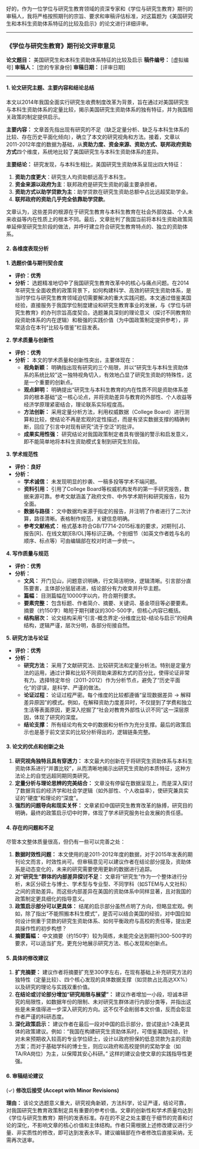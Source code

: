 好的，作为一位学位与研究生教育领域的资深专家和《学位与研究生教育》期刊的审稿人，我将严格按照期刊的宗旨、要求和审稿评估标准，对这篇题为《美国研究生和本科生资助体系特征的比较及启示》的论文进行详细评审。

---

### **《学位与研究生教育》期刊论文评审意见**

**论文题目：** 美国研究生和本科生资助体系特征的比较及启示
**稿件编号：** [虚拟编号]
**审稿人：** [您的专家身份]
**审稿日期：** [评审日期]

---

#### **1. 论文研究主题、主要内容和结论总结**

本文以2014年我国全面实行研究生收费制度改革为背景，旨在通过对美国研究生与本科生资助体系的定量比较，揭示美国研究生资助体系的独有特征，并为我国相关政策的制定提供启示。

**主要内容：**
文章首先指出现有研究的不足（缺乏定量分析、缺乏与本科生体系的比较、存在历史平面化倾向），确立了本文的研究视角和方法。接着，文章以2011-2012年度的数据为基础，从**资助力度、资金来源、资助方式、联邦政府资助方式**四个维度，系统地比较了美国研究生与本科生资助体系的差异。

**主要结论：**
研究发现，与本科生相比，美国研究生资助体系呈现出四大特征：
1.  **资助力度更大**：研究生人均资助额远高于本科生。
2.  **资金来源以政府为主**：联邦政府是研究生资助的最主要承担者。
3.  **资助方式以助学贷款为主**：助学贷款在研究生资助总额中占比远超奖助学金。
4.  **联邦政府的资助几乎完全依靠助学贷款**。

文章认为，这些差异的根源在于研究生教育与本科生教育在社会外部效益、个人未来收益等内在性质上的根本不同。最后，文章批判了我国当前将本科生资助政策简单延伸至研究生阶段的做法，并呼吁建立符合研究生教育特点的、独立的资助体系。

#### **2. 各维度表现分析**

**1. 选题价值与期刊契合度**
*   **评价：优秀**
*   **分析：** 选题精准地切中了我国研究生教育改革中的核心与痛点问题。在2014年研究生全面收费的政策背景下，如何构建科学、高效的研究生资助体系，是当时学位与研究生教育领域迫切需要解决的重大实践问题。本文通过借鉴美国经验，直接服务于我国学位制度建设和研究生教育事业的发展，与《学位与研究生教育》的办刊宗旨高度契合。选题兼具深刻的理论意义（探讨不同教育阶段资助体系的内在逻辑）和极强的实践价值（为中国政策制定提供参考），非常适合在本刊“比较与借鉴”栏目发表。

**2. 学术质量与创新性**
*   **评价：优秀**
*   **分析：** 本文的学术质量和创新性突出，主要体现在：
    *   **视角新颖：** 明确指出现有研究的三个局限，并以“研究生与本科生资助体系的系统比较”这一独特视角切入，有效地凸显了研究生资助的特殊性，这是一个重要的创新点。
    *   **观点鲜明：** 明确提出“研究生与本科生教育的内在性质不同是资助体系差异的根本基础”这一核心论点，并将资助差异与教育的外部性、个人收益等经济学原理紧密结合，理论联系实际程度高。
    *   **方法创新：** 采用定量分析方法，利用权威数据（College Board）进行测算和比较，使结论不再是宏观的定性描述，而是有坚实数据支撑的精确判断，回应了引言中对现有研究“流于空泛”的批评。
    *   **成果实用性强：** 研究结论对我国政策制定者具有很强的警示和启发意义，即不能简单地将本科生资助模式复制到研究生阶段。

**3. 学术规范性**
*   **评价：良好**
*   **分析：**
    *   **学术诚信：** 未发现明显的抄袭、一稿多投等学术不端问题。
    *   **资料引用：** 引用了College Board等权威机构发布的第一手研究报告，数据来源可靠。参考文献涵盖了政府文件、中外学术期刊和研究报告，较为全面。
    *   **数据与路径：** 文中数据均来源于指定的报告，并注明了作者进行了二次计算，路径清晰。表格制作规范，关键信息明确。
    *   **参考文献格式：** 格式基本符合GB/T7714-2015标准的要求，对期刊[J]、报告[R]、在线文献[EB/OL]等标识正确。个别细节（如英文作者姓与名的顺序、标点等）可由编辑部在校对时进一步统一。

**4. 写作质量与规范**
*   **评价：优秀**
*   **分析：**
    *   **文风：** 开门见山，问题意识明确，行文简洁明快，逻辑清晰。引言部分直陈要害，主体部分层层递进，结论部分有力收束并升华主题。
    *   **篇幅：** 目测篇幅在10000字以内，符合期刊要求。
    *   **要素完整：** 包含标题、作者简介、摘要、关键词、基金项目等必要要素。摘要（约150字）略短于期刊建议的300-500字，但核心内容已概括。
    *   **结构层次：** 论文结构采用“引言-概念界定-分维度比较-结论与启示”的经典结构，逻辑严谨，层次分明，各部分衔接自然。

**5. 研究方法与论证**
*   **评价：优秀**
*   **分析：**
    *   **研究方法：** 采用了文献研究法、比较研究法和定量分析法。特别是定量方法的运用，通过计算和比较不同资助来源和方式的百分比，使得论证非常有力。选择特定年份（2011-2012）作为分析节点，避免了“历史平面化”的谬误，是科学、严谨的做法。
    *   **论证过程：** 论证过程严密。每个维度的比较都遵循“呈现数据差异 -> 解释差异原因”的模式。例如，在解释资助力度差异时，不仅提到了学费和独立生活等表面原因，更深入挖掘了“社会对教育外部性认识不同”这一深层原因，体现了研究的深度。
    *   **结论支撑：** 所有结论均有文中的数据和分析作为充分支撑。最后的政策启示也是基于前文坚实的比较分析得出的，逻辑链条完整。

#### **3. 论文的优点和创新之处**

1.  **研究视角独特且具有穿透力：** 本文最大的创新在于将研究生资助体系与本科生资助体系进行“并置比较”，从而清晰地揭示出研究生资助的本质特征，这种方法论上的自觉远超同期同类研究。
2.  **定量分析与理论思辨的完美结合：** 文章没有停留在数据呈现上，而是深入探讨了数据背后的经济学和社会学逻辑（如外部性、个人收益率），使研究兼具实证的“硬度”和理论的“深度”。
3.  **强烈的问题导向和现实关怀：** 文章紧扣中国研究生教育改革的脉搏，研究目的明确，最终的政策启示切中时弊，体现了学术研究服务社会发展的责任感。

#### **4. 存在的问题和不足**

尽管本文整体质量很高，但仍有一些可以完善之处：
1.  **数据时效性问题：** 本文使用的是2011-2012年度的数据，对于2015年发表的期刊论文而言，时效性尚可。但审稿意见可以建议作者在结论部分提及，资助体系是动态变化的，未来的研究需要使用更新的数据进行追踪。
2.  **对“研究生”群体的内部差异探讨不足：** 文章将“研究生”作为一个整体进行分析，未区分硕士与博士、学术型与专业型、不同学科（如STEM与人文社科）之间的资助差异。而这些内部差异在美国的资助体系中同样显著，且对我国的政策制定更具细化的指导意义。
3.  **政策启示部分可以更具体：** 结尾的启示部分虽然点明了方向，但略显宏观。例如，除了指出“不能照搬本科生模式”，是否可以结合美国的经验，对中国应如何设计侧重于贷款的研究生资助体系、如何平衡政府与高校的责任等，提出更具操作性的初步构想？
4.  **摘要篇幅：** 中文摘要（约150字）较为简练，未能完全达到期刊300-500字的要求，可以适当扩充，更充分地展示研究方法、核心发现和创新点。

#### **5. 具体的修改建议**

1.  **扩充摘要：** 建议作者将摘要扩充至300字左右，在现有基础上补充研究方法的独特性（定量比较）、四个核心发现的具体数据支撑（如贷款占比高达XX%）以及研究的理论与实践双重价值。
2.  **在结论或讨论部分增加“研究局限与展望”：** 建议作者增加一小段，坦诚本研究的局限性，如数据年份的限制、未对研究生群体进行内部分类等，并指出这些是未来值得进一步深入研究的方向。这不仅不会削弱本文价值，反而会彰显作者严谨的科研态度。
3.  **深化政策启示：** 建议作者在最后一段对中国的启示部分，尝试提出1-2条更具体的政策建议。例如：“我国在构建研究生资助体系时，可借鉴美国经验，针对未来预期收入较高的专业学位硕士，设计以政府担保的低息贷款为主的资助方案；而对于基础学科的博士生，则应以政府和高校提供的奖助学金（如TA/RA岗位）为主，以保障其安心科研。” 这样的建议会使文章的实践指导性更强。

#### **6. 审稿结论建议**

(✓) **修改后接受 (Accept with Minor Revisions)**

**理由：**
该论文选题意义重大，研究视角新颖，方法科学，论证严谨，结论可靠，对我国研究生教育政策制定具有重要的参考价值。文章的创新性和学术质量均达到《学位与研究生教育》期刊的发表标准。存在的不足之处主要在于细节的完善和讨论的深化，不影响文章的核心价值和主体结构。作者只需根据上述修改建议进行少量、非实质性的修改，即可达到发表水平。建议编辑部在作者修改后直接采纳，无需再次送审。